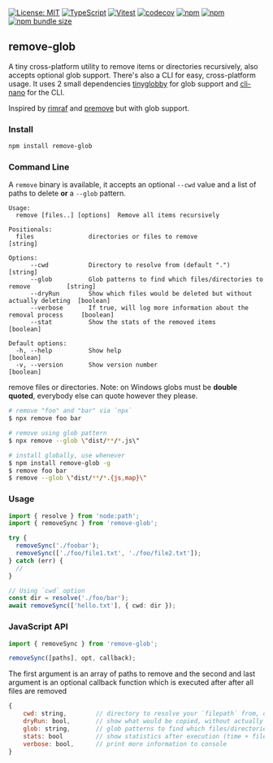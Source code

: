 [![License: MIT](https://img.shields.io/badge/License-MIT-yellow.svg)](https://opensource.org/licenses/MIT)
[![TypeScript](https://img.shields.io/badge/%3C%2F%3E-TypeScript-%230074c1.svg)](http://www.typescriptlang.org/)
[![Vitest](https://img.shields.io/badge/tested%20with-vitest-fcc72b.svg?logo=vitest)](https://vitest.dev/)
[![codecov](https://codecov.io/gh/ghiscoding/remove-glob/branch/main/graph/badge.svg)](https://codecov.io/gh/ghiscoding/remove-glob)
[![npm](https://img.shields.io/npm/v/remove-glob.svg)](https://www.npmjs.com/package/remove-glob)
[![npm](https://img.shields.io/npm/dy/remove-glob)](https://www.npmjs.com/package/remove-glob)
[![npm bundle size](https://img.shields.io/bundlephobia/minzip/remove-glob?color=success&label=gzip)](https://bundlephobia.com/result?p=remove-glob)

## remove-glob

A tiny cross-platform utility to remove items or directories recursively, also accepts optional glob support. There's also a CLI for easy, cross-platform usage. It uses 2 small dependencies [tinyglobby](https://www.npmjs.com/package/tinyglobby) for glob support and [cli-nano](https://www.npmjs.com/package/cli-nano) for the CLI.

Inspired by [rimraf](https://www.npmjs.com/package/rimraf) and [premove](https://www.npmjs.com/package/premove) but with glob support.

### Install
```sh
npm install remove-glob
```

### Command Line

A `remove` binary is available, it accepts an optional `--cwd` value and a list of paths to delete **or** a `--glob` pattern.

```
Usage:
  remove [files..] [options]  Remove all items recursively

Positionals:
  files               directories or files to remove                                   [string]

Options:
      --cwd           Directory to resolve from (default ".")                          [string]
      --glob          Glob patterns to find which files/directories to remove          [string]
      --dryRun        Show which files would be deleted but without actually deleting  [boolean]
      --verbose       If true, will log more information about the removal process     [boolean]
      --stat          Show the stats of the removed items                              [boolean]

Default options:
  -h, --help          Show help                                                        [boolean]
  -v, --version       Show version number                                              [boolean]
```

remove files or directories.  Note: on Windows globs must be **double quoted**, everybody else can quote however they please.

```sh
# remove "foo" and "bar" via `npx`
$ npx remove foo bar

# remove using glob pattern
$ npx remove --glob \"dist/**/*.js\"

# install globally, use whenever
$ npm install remove-glob -g
$ remove foo bar
$ remove --glob \"dist/**/*.{js,map}\"
```

### Usage

```ts
import { resolve } from 'node:path';
import { removeSync } from 'remove-glob';

try {
  removeSync('./foobar');
  removeSync(['./foo/file1.txt', './foo/file2.txt']);
} catch (err) {
  //
}

// Using `cwd` option
const dir = resolve('./foo/bar');
await removeSync(['hello.txt'], { cwd: dir });
```

### JavaScript API

```js
import { removeSync } from 'remove-glob';

removeSync([paths], opt, callback);
```

The first argument is an array of paths to remove and the second and last argument 
is an optional callback function which is executed after after all files are removed

```js
{
    cwd: string,        // directory to resolve your `filepath` from, defaults to `process.cwd()`
    dryRun: bool,       // show what would be copied, without actually copying anything
    glob: string,       // glob patterns to find which files/directories to remove
    stats: bool         // show statistics after execution (time + file count)
    verbose: bool,      // print more information to console
}
```